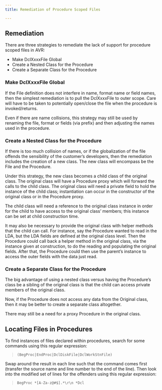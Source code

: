 ```yaml
---
title: Remediation of Procedure Scoped Files

---
```


## Remediation

There are three strategies to remediate the lack of support for procedure scoped files in AVR:
 + Make DclXxxxFile Global
 + Create a Nested Class for the Procedure
 + Create a Separate Class for the Procedure

### Make DclXxxxFile Global
If the File definition does not interfere in name, format name or field names, then the simplest remediation is to pull the DclXxxxFile to outer scope.  Care will have to be taken to potentially open/close the file when the procedure is invoked/returns. 

Even if there are name collisions, this strategy may still be used by renaming the file, format or fields (via prefix) and then adjusting the names used in the procedure.

### Create a Nested Class for the Procedure
If there is too much collision of names, or if the globalization of the file offends the sensibility of the customer’s developers, then the remediation includes the creation of a new class.  The new class will encompass be the File and the Procedure.  

Under this strategy, the new class becomes a child class of the original class.  The original class will have a Procedure proxy which will forward the calls to the child class.  The original class will need a private field to hold the instance of the child class; instantiation can occur in the constructor of the original class or in the Procedure proxy.

The child class will need a reference to the original class instance in order for the child to have access to the original class’ members; this instance can be set at child construction time.  

It may also be necessary to provide the original class with helper methods that the child can call.  For instance, say the Procedure wanted to read in the LDA, but the LDA fields are defined at the original class level.  Then the Procedure could call back a helper method in the original class, via the instance given at construction, to do the reading and populating the original fields.  After that, the Procedure could then use the parent’s instance to access the outer fields with the data just read.

### Create a Separate Class for the Procedure
The big advantage of using a nested class versus having the Procedure’s class be a sibling of the original class is that the child can access private members of the original class.

Now, if the Procedure does not access any data from the Original class, then it may be better to create a separate class altogether. 

There may still be a need for a proxy Procedure in the original class.

## Locating Files in Procedures
To find instances of files declared within procedures, search for some commands using this regular expression:

>  ```(BegProc|EndProc|DclDiskFile|DclWorkStnFile)```

Swap around the result in each line such that the command comes first (transfer the source name and line number to the end of the line). Then look into the modified set of lines for the offenders using this regular expression:

> ```BegProc *[A-Za-z@#$].*\r\n *Dcl```
